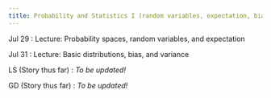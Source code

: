 ```yaml
---
title: Probability and Statistics I (random variables, expectation, bias, and variance)
---
```

Jul 29
: Lecture: Probability spaces, random variables, and expectation

Jul 31
: Lecture: Basic distributions, bias, and variance

LS (Story thus far)
: *To be updated!*

GD (Story thus far)
: *To be updated!*
